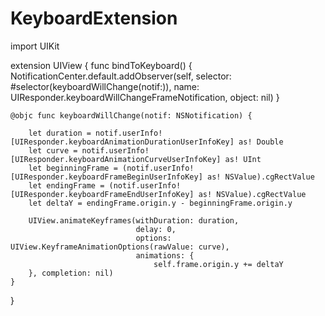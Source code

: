 # KeyboardExtension


import UIKit

extension UIView {
    func bindToKeyboard() {
        NotificationCenter.default.addObserver(self, selector: #selector(keyboardWillChange(notif:)), name: UIResponder.keyboardWillChangeFrameNotification, object: nil)
    }
    
    @objc func keyboardWillChange(notif: NSNotification) {
        
        let duration = notif.userInfo![UIResponder.keyboardAnimationDurationUserInfoKey] as! Double
        let curve = notif.userInfo![UIResponder.keyboardAnimationCurveUserInfoKey] as! UInt
        let beginningFrame = (notif.userInfo![UIResponder.keyboardFrameBeginUserInfoKey] as! NSValue).cgRectValue
        let endingFrame = (notif.userInfo![UIResponder.keyboardFrameEndUserInfoKey] as! NSValue).cgRectValue
        let deltaY = endingFrame.origin.y - beginningFrame.origin.y
        
        UIView.animateKeyframes(withDuration: duration,
                                delay: 0,
                                options: UIView.KeyframeAnimationOptions(rawValue: curve),
                                animations: {
                                    self.frame.origin.y += deltaY
        }, completion: nil)
    }
}
